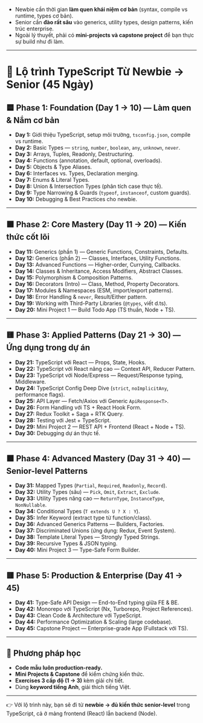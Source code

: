 * Newbie cần thời gian **làm quen khái niệm cơ bản** (syntax, compile vs runtime, types cơ bản).
* Senior cần **đào rất sâu** vào generics, utility types, design patterns, kiến trúc enterprise.
* Ngoài lý thuyết, phải có **mini-projects và capstone project** để bạn thực sự build như đi làm.

---

# 🚀 Lộ trình TypeScript Từ Newbie → Senior (45 Ngày)

## 🟦 Phase 1: Foundation (Day 1 → 10) — Làm quen & Nắm cơ bản

* **Day 1:** Giới thiệu TypeScript, setup môi trường, `tsconfig.json`, compile vs runtime.
* **Day 2:** Basic Types — `string`, `number`, `boolean`, `any`, `unknown`, `never`.
* **Day 3:** Arrays, Tuples, Readonly, Destructuring.
* **Day 4:** Functions (annotation, default, optional, overloads).
* **Day 5:** Objects & Type Aliases.
* **Day 6:** Interfaces vs. Types, Declaration merging.
* **Day 7:** Enums & Literal Types.
* **Day 8:** Union & Intersection Types (phân tích case thực tế).
* **Day 9:** Type Narrowing & Guards (`typeof`, `instanceof`, custom guards).
* **Day 10:** Debugging & Best Practices cho newbie.

---

## 🟩 Phase 2: Core Mastery (Day 11 → 20) — Kiến thức cốt lõi

* **Day 11:** Generics (phần 1) — Generic Functions, Constraints, Defaults.
* **Day 12:** Generics (phần 2) — Classes, Interfaces, Utility Functions.
* **Day 13:** Advanced Functions — Higher-order, Currying, Callbacks.
* **Day 14:** Classes & Inheritance, Access Modifiers, Abstract Classes.
* **Day 15:** Polymorphism & Composition Patterns.
* **Day 16:** Decorators (Intro) — Class, Method, Property Decorators.
* **Day 17:** Modules & Namespaces (ESM, import/export patterns).
* **Day 18:** Error Handling & `never`, Result/Either pattern.
* **Day 19:** Working with Third-Party Libraries (`@types`, viết d.ts).
* **Day 20:** Mini Project 1 — Build Todo App (TS thuần, Node + TS).

---

## 🟨 Phase 3: Applied Patterns (Day 21 → 30) — Ứng dụng trong dự án

* **Day 21:** TypeScript với React — Props, State, Hooks.
* **Day 22:** TypeScript với React nâng cao — Context API, Reducer Pattern.
* **Day 23:** TypeScript với Node/Express — Request/Response typing, Middleware.
* **Day 24:** TypeScript Config Deep Dive (`strict`, `noImplicitAny`, performance flags).
* **Day 25:** API Layer — Fetch/Axios với Generic `ApiResponse<T>`.
* **Day 26:** Form Handling với TS + React Hook Form.
* **Day 27:** Redux Toolkit + Saga + RTK Query.
* **Day 28:** Testing với Jest + TypeScript.
* **Day 29:** Mini Project 2 — REST API + Frontend (React + Node + TS).
* **Day 30:** Debugging dự án thực tế.

---

## 🟧 Phase 4: Advanced Mastery (Day 31 → 40) — Senior-level Patterns

* **Day 31:** Mapped Types (`Partial`, `Required`, `Readonly`, `Record`).
* **Day 32:** Utility Types (sâu) — `Pick`, `Omit`, `Extract`, `Exclude`.
* **Day 33:** Utility Types nâng cao — `ReturnType`, `InstanceType`, `NonNullable`.
* **Day 34:** Conditional Types (`T extends U ? X : Y`).
* **Day 35:** Infer Keyword (extract type từ function/class).
* **Day 36:** Advanced Generics Patterns — Builders, Factories.
* **Day 37:** Discriminated Unions (ứng dụng: Redux, Event System).
* **Day 38:** Template Literal Types — Strongly Typed Strings.
* **Day 39:** Recursive Types & JSON typing.
* **Day 40:** Mini Project 3 — Type-Safe Form Builder.

---

## 🟥 Phase 5: Production & Enterprise (Day 41 → 45)

* **Day 41:** Type-Safe API Design — End-to-End typing giữa FE & BE.
* **Day 42:** Monorepo với TypeScript (Nx, Turborepo, Project References).
* **Day 43:** Clean Code & Architecture với TypeScript.
* **Day 44:** Performance Optimization & Scaling (large codebase).
* **Day 45:** Capstone Project — Enterprise-grade App (Fullstack với TS).

---

## 🎯 Phương pháp học

* **Code mẫu luôn production-ready.**
* **Mini Projects & Capstone** để kiểm chứng kiến thức.
* **Exercises 3 cấp độ (1 → 3)** kèm giải chi tiết.
* Dùng **keyword tiếng Anh**, giải thích tiếng Việt.

---

👉 Với lộ trình này, bạn sẽ đi từ **newbie → đủ kiến thức senior-level** trong TypeScript, cả ở mảng frontend (React) lẫn backend (Node).